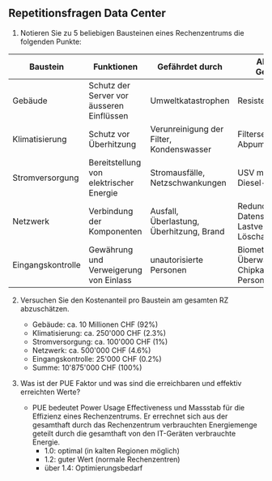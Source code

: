 ## Repetitionsfragen Data Center

1. Notieren Sie zu 5 beliebigen Bausteinen eines Rechenzentrums die folgenden Punkte:

| Baustein          | Funktionen        | Gefährdet durch       | Abhilfe gegen Gefährdungen |
| ----------------- | ----------------- | --------------------- | -------------------------- |
| Gebäude           | Schutz der Server vor äusseren Einflüssen | Umweltkatastrophen | Resistente Bauweise |
| Klimatisierung    | Schutz vor Überhitzung | Verunreinigung der Filter, Kondenswasser | Filterservice, Abpumpvorrichtung |
| Stromversorgung   | Bereitstellung von elektrischer Energie | Stromausfälle, Netzschwankungen | USV mit Batterie, Diesel-Generatoren |
| Netzwerk          | Verbindung der Komponenten | Ausfall, Überlastung, Überhitzung, Brand | Redundanz, Datensicherung, Lastverteilung, Kühlung, Löschanlage |
| Eingangskontrolle | Gewährung und Verweigerung von Einlass | unautorisierte Personen | Biometrie, Überwachungskameras, Chipkarten, Passwörter, Personenkontrolle |

2. Versuchen Sie den Kostenanteil pro Baustein am gesamten RZ abzuschätzen.
    - Gebäude: ca. 10 Millionen CHF (92%)
    - Klimatisierung: ca. 250'000 CHF (2.3%)
    - Stromversorgung: ca. 100'000 CHF (1%)
    - Netzwerk: ca. 500'000 CHF (4.6%)
    - Eingangskontrolle: 25'000 CHF (0.2%)
    - Summe: 10'875'000 CHF (100%)

3. Was ist der PUE Faktor und was sind die erreichbaren und effektiv erreichten Werte?
    - PUE bedeutet Power Usage Effectiveness und Massstab für die Effizienz eines Rechenzentrums. Er errechnet sich aus der gesamthaft durch das Rechenzentrum verbrauchten Energiemenge geteilt durch die gesamthaft von den IT-Geräten verbrauchte Energie.
        - 1.0: optimal (in kalten Regionen möglich)
        - 1.2: guter Wert (normale Rechenzentren)
        - über 1.4: Optimierungsbedarf
